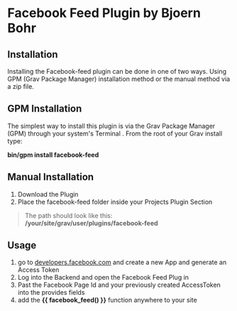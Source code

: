 # Facebook Feed Plugin by Bjoern Bohr


## Installation
Installing the Facebook-feed plugin can be done in one of two ways. Using GPM (Grav Package Manager) installation method or the manual method via a zip file.

## GPM Installation 

The simplest way to install this plugin is via the Grav Package Manager (GPM) through your system's Terminal . From the root of your Grav install type:

**bin/gpm install facebook-feed**

## Manual Installation

1. Download the Plugin
2. Place the facebook-feed folder inside your Projects Plugin Section
> The path should look like this: **/your/site/grav/user/plugins/facebook-feed**

## Usage

1. go to [developers.facebook.com](https.developers.facebook.com) and create a new App and generate an Access Token
2. Log into the Backend and open the Facebook Feed Plug in
3. Past the Facebook Page Id and your previously created AccessToken into the provides fields
3. add the **{{ facebook_feed() }}** function anywhere to your site
